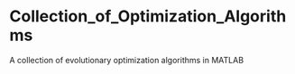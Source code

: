 # Collection_of_Optimization_Algorithms
A collection of evolutionary optimization algorithms in MATLAB
